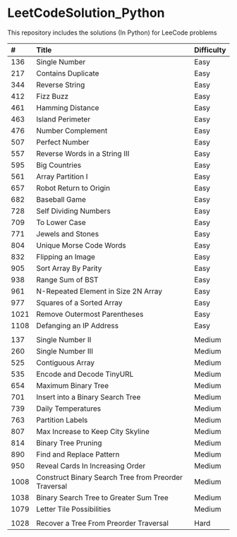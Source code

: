 # LeetCodeSolution_Python

This repository includes the solutions (In Python) for LeeCode problems 


| #  | Title | Difficulty|
| :--- | :--- | :--- |
| 136 | Single Number | Easy |
| 217 | Contains Duplicate  | Easy |
| 344 |  Reverse String  | Easy |
| 412 | Fizz Buzz | Easy |
| 461 | Hamming Distance | Easy |
| 463 | Island Perimeter  | Easy |
| 476  | Number Complement | Easy |
|  507  | Perfect Number | Easy |
| 557  | Reverse Words in a String III | Easy |
| 595|  Big Countries  | Easy |
|  561 |  Array Partition I | Easy |
|  657  | Robot Return to Origin | Easy |
|  682 |  Baseball Game | Easy |
| 728   | Self Dividing Numbers | Easy |
| 709 | To Lower Case | Easy |
| 771 | Jewels and Stones | Easy |
| 804 | Unique Morse Code Words | Easy |
| 832 | Flipping an Image | Easy |
| 905  | Sort Array By Parity | Easy |
| 938  | Range Sum of BST | Easy |
| 961  | N-Repeated Element in Size 2N Array | Easy |
| 977  | Squares of a Sorted Array | Easy |
| 1021  | Remove Outermost Parentheses | Easy |
| 1108  | Defanging an IP Address | Easy |
| | | 
| 137 | Single Number II | Medium |
| 260 | Single Number III | Medium |
|  525 | Contiguous Array | Medium |
|  535 | Encode and Decode TinyURL | Medium |
| 654 | Maximum Binary Tree | Medium |
|  701 |  Insert into a Binary Search Tree | Medium |
|  739|  Daily Temperatures  | Medium |
|  763|   Partition Labels  | Medium |
| 807  | Max Increase to Keep City Skyline  | Medium |
| 814  |  Binary Tree Pruning | Medium |
| 890  | Find and Replace Pattern  | Medium |
| 950  | Reveal Cards In Increasing Order  | Medium |
|  1008  | Construct Binary Search Tree from Preorder Traversal | Medium |
|  1038  | Binary Search Tree to Greater Sum Tree | Medium |
| 1079 | Letter Tile Possibilities | Medium |
| | | 
|  1028  |  Recover a Tree From Preorder Traversal | Hard |

